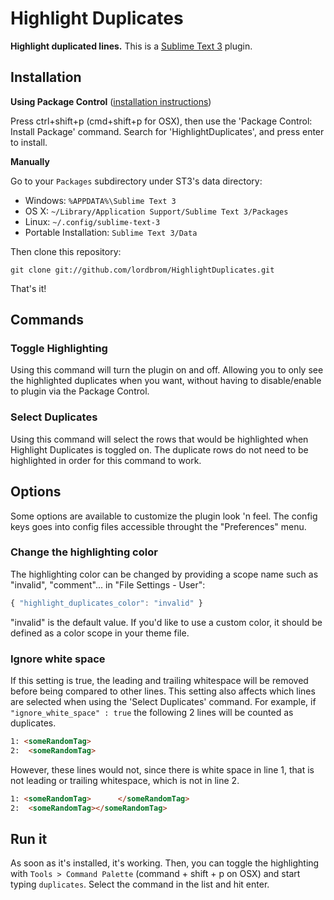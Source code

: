 # Highlight Duplicates

**Highlight duplicated lines.**
This is a [Sublime Text 3](http://www.sublimetext.com/3) plugin.


## Installation

**Using Package Control** ([installation instructions](https://packagecontrol.io/installation))

Press ctrl+shift+p (cmd+shift+p for OSX), then use the 'Package Control: Install Package' command.
Search for 'HighlightDuplicates', and press enter to install.


**Manually**

Go to your `Packages` subdirectory under ST3's data directory:

* Windows: `%APPDATA%\Sublime Text 3`
* OS X: `~/Library/Application Support/Sublime Text 3/Packages`
* Linux: `~/.config/sublime-text-3`
* Portable Installation: `Sublime Text 3/Data`

Then clone this repository:

    git clone git://github.com/lordbrom/HighlightDuplicates.git


That's it!


## Commands

### Toggle Highlighting 

Using this command will turn the plugin on and off. Allowing you to only see the highlighted duplicates when you want, without having to disable/enable to plugin via the Package Control.


### Select Duplicates

Using this command will select the rows that would be highlighted when Highlight Duplicates is toggled on. The duplicate rows do not need to be highlighted in order for this command to work.


## Options

Some options are available to customize the plugin look 'n feel. The
config keys goes into config files accessible throught the "Preferences"
menu.

### Change the highlighting color

The highlighting color can be changed by providing a scope name such
as "invalid", "comment"... in "File Settings - User":

``` js
{ "highlight_duplicates_color": "invalid" }
```

"invalid" is the default value. If you'd like to use a custom color,
it should be defined as a color scope in your theme file.


### Ignore white space

If this setting is true, the leading and trailing whitespace will be removed before being compared to other lines. This setting also affects which lines are selected when using the 'Select Duplicates' command.
For example, if `"ignore_white_space" : true` the following 2 lines will be counted as duplicates.
``` html
1: <someRandomTag>
2:  <someRandomTag>
```
However, these lines would not, since there is white space in line 1, that is not leading or trailing  whitespace, which is not in line 2.
``` html
1: <someRandomTag>      </someRandomTag>
2:  <someRandomTag></someRandomTag>
```


## Run it

As soon as it's installed, it's working. Then, you can toggle the highlighting with `Tools > Command Palette` (command + shift + p on OSX) and start typing `duplicates`. Select the command in the list and hit enter.
